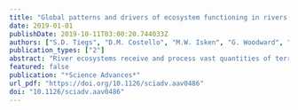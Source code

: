 ```yaml
---
title: "Global patterns and drivers of ecosystem functioning in rivers and riparian zones"
date: 2019-01-01
publishDate: 2019-10-11T03:00:20.744033Z
authors: ["S.D. Tiegs", "D.M. Costello", "M.W. Isken", "G. Woodward", "P.B. McIntyre", "M.O. Gessner", "E. Chauvet", "N.A. Griffiths", "A.S. Flecker", "V. Acuña", "R. Albariño", "D.C. Allen", "C. Alonso", "P. Andino", "C. Arango", "J. Aroviita", "M.V.M. Barbosa", "L.A. Barmuta", "C.V. Baxter", "T.D.C. Bell", "B. Bellinger", "L. Boyero", "L.E. Brown", "A. Bruder", "D.A. Bruesewitz", "F.J. Burdon", "M. Callisto", "C. Canhoto", "K.A. Capps", "M.M. Castillo", "J. Clapcott", "F. Colas", "C. Colón-Gaud", "J. Cornut", "V. Crespo-Pérez", "W.F. Cross", "J.M. Culp", "M. Danger", "O. Dangles", "E. De Eyto", "A.M. Derry", "V.D. Villanueva", "M.M. Douglas", "A. Elosegi", "A.C. Encalada", "S. Entrekin", "R. Espinosa", "D. Ethaiya", "V. Ferreira", "C. Ferriol", "K.M. Flanagan", "T. Fleituch", "J.J.F. Shah", "A.F. Barbosa", "N. Friberg", "P.C. Frost", "E.A. Garcia", "L.G. Lago", "P.E.G. Soto", "S. Ghate", "D.P. Giling", "A. Gilmer", "J.F., Jr. Gonçalves", "R.K. Gonzales", "M.A.S. Graça", "M. Grace", "H.-P. Grossart", "F. Guérold", "V. Gulis", "L.U. Hepp", "S. Higgins", "T. Hishi", "J. Huddart", "J. Hudson", "S. Imberger", "C. Iñiguez-Armijos", "T. Iwata", "D.J. Janetski", "E. Jennings", "A.E. Kirkwood", "A.A. Koning", "S. Kosten", "K.A. Kuehn", "H. Laudon", "P.R. Leavitt", "A.L.L. Da Silva", "S.J. Leroux", "C.J. LeRoy", "P.J. Lisi", "R. MacKenzie", "A.M. Marcarelli", "F.O. Masese", "B.G. McKie", "A.O. Medeiros", "K. Meissner", "M. Miliša", "S. Mishra", "Y. Miyake", "A. Moerke", "S. Mombrikotb", "R. Mooney", "T. Moulton", "T. Muotka", "J.N. Negishi", "V. Neres-Lima", "M.L. Nieminen", "J. Nimptsch", "J. Ondruch", "R. Paavola", "I. Pardo", "C.J. Patrick", "E.T.H.M. Peeters", "J. Pozo", "C. Pringle", "A. Prussian", "E. Quenta", "A. Quesada", "B. Reid", "J.S. Richardson", "A. Rigosi", "J. Rincón", "G. Rîşnoveanu", "C.T. Robinson", "L. Rodríguez-Gallego", "T.V. Royer", "J.A. Rusak", "A.C. Santamans", "G.B. Selmeczy", "G. Simiyu", "A. Skuja", "J. Smykla", "K.R. Sridhar", "R. Sponseller", "A. Stoler", "C.M. Swan", "D. Szlag", "F. Teixeira-De Mello", "J.D. Tonkin", "S. Uusheimo", "A.M. Veach", "S. Vilbaste", "L.B.M. Vought", "C.-P. Wang", "J.R. Webster", "P.B. Wilson", "S. Woelfl", "M.A. Xenopoulos", "A.G. Yates", "C. Yoshimura", "C.M. Yule", "Y.X. Zhang", "J.A. Zwart"]
publication_types: ["2"]
abstract: "River ecosystems receive and process vast quantities of terrestrial organic carbon, the fate of which depends strongly on microbial activity. Variation in and controls of processing rates, however, are poorly characterized at the global scale. In response, we used a peer-sourced research network and a highly standardized carbon processing assay to conduct a global-scale field experiment in greater than 1000 river and riparian sites. We found that Earth's biomes have distinct carbon processing signatures. Slow processing is evident across latitudes, whereas rapid rates are restricted to lower latitudes. Both the mean rate and variability decline with latitude, suggesting temperature constraints toward the poles and greater roles for other environmental drivers (e.g., nutrient loading) toward the equator. These results and data set the stage for unprecedented \"next-generation biomonitoring\" by establishing baselines to help quantify environmental impacts to the functioning of ecosystems at a global scale."
featured: false
publication: "*Science Advances*"
url_pdf: "https://doi.org/10.1126/sciadv.aav0486"
doi: "10.1126/sciadv.aav0486"
---
```


